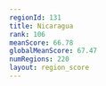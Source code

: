 ```yaml
---
regionId: 131
title: Nicaragua
rank: 106
meanScore: 66.78
globalMeanScore: 67.47
numRegions: 220
layout: region_score
---
```

